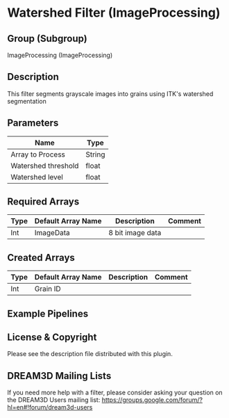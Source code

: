 # Watershed Filter (ImageProcessing)  #


## Group (Subgroup) ##

ImageProcessing (ImageProcessing)


## Description ##

This filter segments grayscale images into grains using ITK's watershed segmentation

## Parameters ##

| Name             | Type |
|------------------|------|
| Array to Process | String |
| Watershed threshold | float |
| Watershed level | float |

## Required Arrays ##

| Type | Default Array Name | Description | Comment |
|------|--------------------|-------------|---------|
| Int  | ImageData | 8 bit image data        | |


## Created Arrays ##

| Type | Default Array Name | Description | Comment |
|------|--------------------|-------------|---------|
| Int  | Grain ID | | |




## Example Pipelines ##



## License & Copyright ##

Please see the description file distributed with this plugin.

## DREAM3D Mailing Lists ##

If you need more help with a filter, please consider asking your question on the DREAM3D Users mailing list:
https://groups.google.com/forum/?hl=en#!forum/dream3d-users




